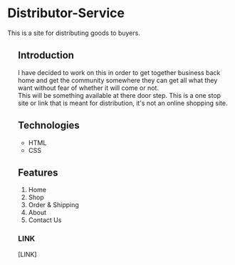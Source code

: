 # Distributor-Service
This is a site for distributing goods to buyers.<br>

<ol>
<h2><b>Introduction</b></h2>
I have decided to work on this in order to get together business back home and get the community somewhere they can get all what they want without fear of whether it will come or not.<br>
This will be something available at there door step. This is a one stop site or link that is meant for distribution, it's not an online shopping site.
  
<h2><b>Technologies</b></h2>
<ul>
<li>HTML
<li>CSS
</ul>

<h2><b>Features</b></h2>
<ol value="1">
  <li>Home</li>
  <li>Shop</li>
  <li>Order & Shipping</li>
  <li>About</li>
  <li>Contact Us</li>
</ol>

<h3><b>LINK</b></h3>
[LINK]
